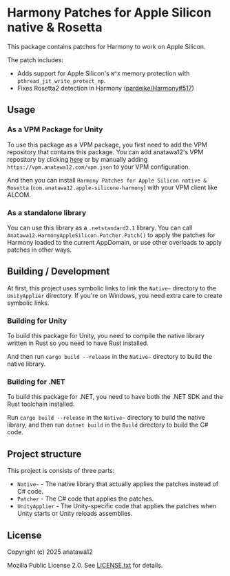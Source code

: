 # Harmony Patches for Apple Silicon native & Rosetta

This package contains patches for Harmony to work on Apple Silicon.

The patch includes:

- Adds support for Apple Silicon's `W^X` memory protection with `pthread_jit_write_protect_np`.
- Fixes Rosetta2 detection in Harmony ([pardeike/Harmony#517])

[pardeike/Harmony#517]: https://github.com/pardeike/Harmony/issues/517

## Usage

### As a VPM Package for Unity

To use this package as a VPM package, you first need to add the VPM repository that contains this package.
You can add anatawa12's VPM repository by clicking [here][anatawa12's VPM repository] 
or by manually adding `https://vpm.anatawa12.com/vpm.json` to your VPM configuration.

And then you can install `Harmony Patches for Apple Silicon native & Rosetta` (`com.anatawa12.apple-silicone-harmony`)
with your VPM client like ALCOM.

[anatawa12's VPM repository]: https://vpm.anatawa12.com/add-repo

### As a standalone library

You can use this library as a `.netstandard2.1` library.
You can call `Anatawa12.HarmonyAppleSilicon.Patcher.Patch()` to apply the patches for Harmony loaded to the current AppDomain,
or use other overloads to apply patches in other ways.

## Building / Development

At first, this project uses symbolic links to link the `Native~` directory to the `UnityApplier` directory.
If you're on Windows, you need extra care to create symbolic links.

### Building for Unity

To build this package for Unity, you need to compile the native library written in Rust so you need to have Rust installed.

And then run `cargo build --release` in the `Native~` directory to build the native library.

### Building for .NET

To build this package for .NET, you need to have both the .NET SDK and the Rust toolchain installed.

Run `cargo build --release` in the `Native~` directory to build the native library, and then run `dotnet build` in the `Build` directory to build the C# code.

## Project structure

This project is consists of three parts:

- `Native~` - The native library that actually applies the patches instead of C# code.
- `Patcher` - The C# code that applies the patches.
- `UnityApplier` - The Unity-specific code that applies the patches when Unity starts or Unity reloads assemblies.

## License

Copyright (c) 2025 anatawa12

Mozilla Public License 2.0. See [LICENSE.txt](LICENSE.txt) for details.
